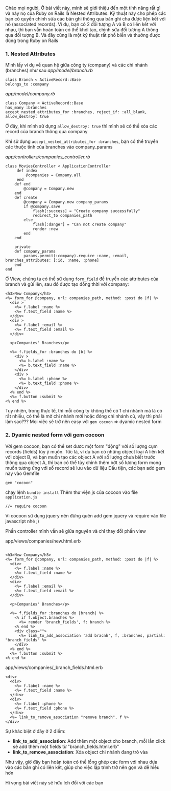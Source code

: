 Chào mọi người,
Ở bài viết này, mình sẽ giới thiệu đến một tính năng rất gì và này nọ của Ruby on Rails là Nested Attributes. Kỹ thuật này cho phép các bạn có quyền chỉnh sửa các bản ghi thông qua bản ghi cha được liên kết với nó (associated records). Ví dụ, bạn có 2 đối tượng A và B có liên kết với nhau, thì bạn vẫn hoàn toàn có thể khởi tạo, chỉnh sửa đối tượng A thông qua đối tượng B. Và đây cũng là một kỷ thuật rất phổ biến và thường được dùng trong Ruby on Rails

### 1. Nested Attributes

Mình lấy ví dụ về quan hệ giữa công ty (company) và các chi nhánh (branches) như sau
*app/model/branch.rb*
```
class Branch < ActiveRecord::Base
belongs_to :company
```

*app/model/company.rb*
```
class Company < ActiveRecord::Base
has_many :branches
accept_nested_attributes_for :branches, reject_if: :all_blank, allow_destroy: true
```

Ở đây, khi mình sử dụng `allow_destroy: true` thì mình sẽ có thể xóa các record của branch thông qua company

Khi sử dụng `accept_nested_attributes_for :branches`, bạn có thể truyển các thuộc tính của branches vào company_params

*app/controllers/companies_controller.rb*
```
class MoviesController < ApplicationController
     def index
         @companies = Company.all
     end
    def end
        @company = Company.new
    end
    def create
        @company = Company.new company_params
        if @company.save
            flash[:success] = "Create company successfully"
            redirect_to companies_path
        else
            flash[:danger] = "Can not create company"
            render :new
        end
    end
    
    private
    def company_params
        params.permit(:company).require :name, :email, branches_attributes: [:id, :name, :phone]
    end
end
```

Ở View, chúng ta có thể sử dụng `form_field` để truyền các attributes của branch và gửi lên, sau đó được tạo đồng thời với company:

```
<h3>New Company</h3>
<%= form_for @company, url: companies_path, method: :post do |f| %>
  <div >
    <%= f.label :name %>
    <%= f.text_field :name %>
  </div>
  <div >
    <%= f.label :email %>
    <%= f.text_field :email %>
  </div>

  <p>Companies' Branches</p>

  <%= f.fields_for :branches do |b| %>
    <div >
      <%= b.label :name %>
      <%= b.text_field :name %>
    </div>
    <div >
      <%= b.label :phone %>
      <%= b.text_field :phone %>
    </div>
  <% end %>
  <%= f.button :submit %>
<% end %>
```




Tuy nhiên, trong thực tế, thì mỗi công ty không thể có 1 chi nhánh mà là có rất nhiều, có thể là mở chi nhánh mới hoặc đóng chi nhánh cũ, vậy thì phải làm sao???
 Mọi việc sẽ trở nên easy với `gem cocoon` => dyamic nested form
 
 ### 2. Dyamic nested form với gem cocoon
 
 Với gem cocoon, bạn có thể set đươc một form "động" với số lượng cụm records (fields) tùy ý muốn. Tức là, ví dụ bạn có những object loại A liên kết với object B, và bạn muốn tạo các object A với số lượng chưa biết trước thông qua object A, thì bạn có thể tùy chỉnh thêm bớt số lượng form mong muốn tương ứng với số record sẽ lưu vào dữ liệu
Đầu tiện, các bạn add gem này vào Gemfile
```
gem "cocoon"
```
 chạy lệnh `bundle install`
 Thêm thư viện js của cocoon vào file `application.js`
```
//= require cocoon
```

Vì cocoon sử dụng jquery nên đừng quên add gem jquery và require vào file javascript nhé ;)

Phần controller mình vẫn sẽ giữa nguyên và chỉ thay đổi phần view

app/views/companies/new.html.erb
```

<h3>New Company</h3>
<%= form_for @company, url: companies_path, method: :post do |f| %>
  <div>
    <%= f.label :name %>
    <%= f.text_field :name %>
  </div>
  <div>
    <%= f.label :email %>
    <%= f.text_field :email %>
  </div>

  <p>Companies' Branches</p>

  <%= f.fields_for :branches do |branch| %>
    <% if f.object.branches %>
      <%= render 'branch_fields', f: branch %>
    <% end %>
    <div class="">
      <%= link_to_add_association 'add bracnh', f, :branches, partial: "branch_fields" %>
    </div>
  <% end %>
  <%= f.button :submit %>
<% end %>
```

app/views/companies/_branch_fields.html.erb

```
<div>
  <div>
    <%= f.label :name %>
    <%= f.text_field :name %>
  </div>
  <div>
    <%= f.label :phone %>
    <%= f.text_field :phone %>
  </div>
  <%= link_to_remove_association "remove branch", f %>
</div>
```

Sự khác biệt ở đây ở 2 điểm:
- **link_to_add_association**: Add thêm một object cho branch, mỗi lần click sẽ add thêm một fields từ "branch_fields.html.erb"
- **link_to_remove_association**: Xóa object chi nhánh đang trỏ vàa


Như vậy, giờ đây bạn hoàn toàn có thể lồng ghép các form với nhau dựa vào các bản ghi có liên kết, giúp cho việc lập trình trở nên gọn và dễ hiểu hơn

Hi vọng bài viết này sẽ hữu ích đối với các bạn